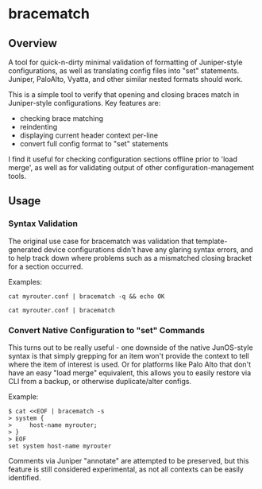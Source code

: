 # bracematch
## Overview
A tool for quick-n-dirty minimal validation of formatting of Juniper-style configurations, as well as translating config files into "set" statements.  Juniper, PaloAlto, Vyatta, and other similar nested formats should work.

This is a simple tool to verify that opening and closing braces match in Juniper-style configurations.
Key features are:
* checking brace matching
* reindenting
* displaying current header context per-line
* convert full config format to "set" statements

I find it useful for checking configuration sections offline prior to 'load merge', as well as for validating output of other configuration-management tools.

## Usage
### Syntax Validation
The original use case for bracematch was validation that template-generated device configurations didn't have any glaring syntax errors, and to help track down where problems such as a mismatched closing bracket for a section occurred.

Examples:

`cat myrouter.conf | bracematch -q && echo OK`

`cat myrouter.conf | bracematch`

### Convert Native Configuration to "set" Commands
This turns out to be really useful - one downside of the native JunOS-style
syntax is that simply grepping for an item won't provide the context to
tell where the item of interest is used.  Or for platforms like Palo Alto
that don't have an easy "load merge" equivalent, this allows you to easily
restore via CLI from a backup, or otherwise duplicate/alter configs.

Example:
```
$ cat <<EOF | bracematch -s
> system {
>     host-name myrouter;
> }
> EOF
set system host-name myrouter
```

Comments via Juniper "annotate" are attempted to be preserved, but this feature
is still considered experimental, as not all contexts can be easily identified.

